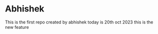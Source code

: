 # Abhishek
This is the first repo created by abhishek
today is 20th oct 2023
this is the new feature